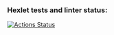 ### Hexlet tests and linter status:
[![Actions Status](https://github.com/AnnaFunni/qa-engineer-project-84/actions/workflows/hexlet-check.yml/badge.svg)](https://github.com/AnnaFunni/qa-engineer-project-84/actions)